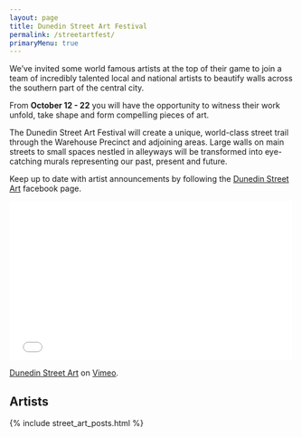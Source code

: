 ```yaml
---
layout: page
title: Dunedin Street Art Festival
permalink: /streetartfest/
primaryMenu: true
---
```


We’ve invited some world famous artists at the top of their game to join a team of incredibly talented local and national artists to beautify walls across the southern part of the central city.

From __October 12 - 22__ you will have the opportunity to witness their work unfold, take shape and form compelling pieces of art.

The Dunedin Street Art Festival will create a unique, world-class street trail through the Warehouse Precinct and adjoining areas. Large walls on main streets to small spaces nestled in alleyways will be transformed into eye-catching murals representing our past, present and future.

Keep up to date with artist announcements by following the [Dunedin Street Art](https://www.facebook.com/dunedinstreetart) facebook page.

<iframe src="//player.vimeo.com/video/109182186" width="500" height="281" frameborder="0" webkitallowfullscreen mozallowfullscreen allowfullscreen></iframe> <p><a href="http://vimeo.com/109182186">Dunedin Street Art</a> on <a href="https://vimeo.com">Vimeo</a>.</p>

## Artists

{% include street_art_posts.html %}
